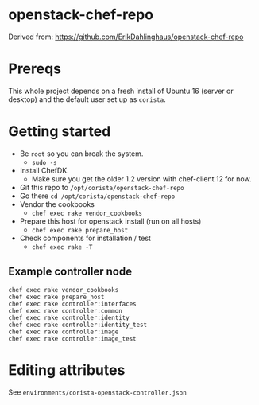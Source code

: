 # openstack-chef-repo
Derived from: https://github.com/ErikDahlinghaus/openstack-chef-repo

# Prereqs
This whole project depends on a fresh install of Ubuntu 16 (server or desktop) and the default user set up as `corista`.

# Getting started
* Be `root` so you can break the system.
  - `sudo -s`
* Install ChefDK.
  - Make sure you get the older 1.2 version with chef-client 12 for now.
* Git this repo to `/opt/corista/openstack-chef-repo`
* Go there `cd /opt/corista/openstack-chef-repo`
* Vendor the cookbooks
  - `chef exec rake vendor_cookbooks`
* Prepare this host for openstack install (run on all hosts)
  - `chef exec rake prepare_host`
* Check components for installation / test
  - `chef exec rake -T`

## Example controller node
```
chef exec rake vendor_cookbooks
chef exec rake prepare_host
chef exec rake controller:interfaces
chef exec rake controller:common
chef exec rake controller:identity
chef exec rake controller:identity_test
chef exec rake controller:image
chef exec rake controller:image_test
```

# Editing attributes
See `environments/corista-openstack-controller.json`
